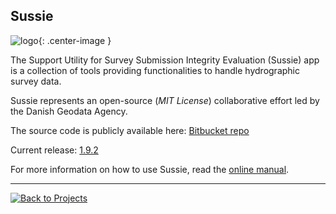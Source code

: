 ## Sussie

![logo](../../resources/sussie.png){: .center-image }

The Support Utility for Survey Submission Integrity Evaluation (Sussie) app is a collection of tools providing functionalities to handle hydrographic survey data.

Sussie represents an open-source (*MIT License*) collaborative effort led by the Danish Geodata Agency.

The source code is publicly available here: [Bitbucket repo](https://bitbucket.org/geodatastyrelsen/sussie/src/master/)

Current release: [1.9.2](1.9.2.html)

For more information on how to use Sussie, read the [online manual](https://www.oshydro.org/manuals/sussie/index.html).

***

[![Back to Projects](../../resources/back.png)](../../projects.html)
